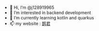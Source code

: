 - 👋 Hi, I’m @j128919965
- 👀 I’m interested in backend development
- 🌱 I’m currently learning kotlin and quarkus
- 📫 my website : [鹊君](https://ssacgn.online)


<!---
j128919965/j128919965 is a ✨ special ✨ repository because its `README.md` (this file) appears on your GitHub profile.
You can click the Preview link to take a look at your changes.
--->

